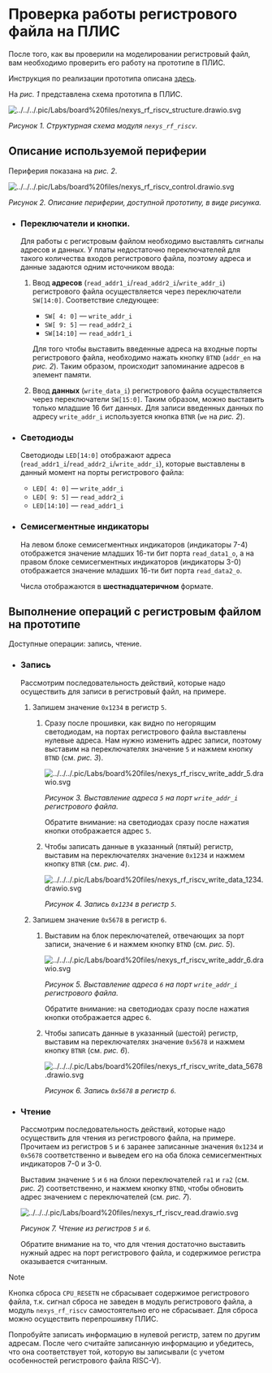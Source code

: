 # Проверка работы регистрового файла на ПЛИС

После того, как вы проверили на моделировании регистровый файл, вам необходимо проверить его работу на прототипе в ПЛИС.

Инструкция по реализации прототипа описана [здесь](../../../Vivado%20Basics/How%20to%20program%20an%20fpga%20board.md).

На _рис. 1_ представлена схема прототипа в ПЛИС.

![../../../.pic/Labs/board%20files/nexys_rf_riscv_structure.drawio.svg](../../../.pic/Labs/board%20files/nexys_rf_riscv_structure.drawio.svg)

_Рисунок 1. Структурная схема модуля `nexys_rf_riscv`._

## Описание используемой периферии

Периферия показана на _рис. 2_.

![../../../.pic/Labs/board%20files/nexys_rf_riscv_control.drawio.svg](../../../.pic/Labs/board%20files/nexys_rf_riscv_control.drawio.svg)

_Рисунок 2. Описание периферии, доступной прототипу, в виде рисунка._

-   ### Переключатели и кнопки.

    Для работы с регистровым файлом необходимо выставлять сигналы адресов и данных.
    У платы недостаточно переключателей для такого количества входов регистрового файла, поэтому адреса и данные задаются одним источником ввода:

    1.  Ввод **адресов** (`read_addr1_i`/`read_addr2_i`/`write_addr_i`) регистрового файла осуществляется через переключатели `SW[14:0]`. Соответствие следующее:

        -   `SW[ 4: 0]` — `write_addr_i`
        -   `SW[ 9: 5]` — `read_addr2_i`
        -   `SW[14:10]` — `read_addr1_i`

        Для того чтобы выставить введенные адреса на входные порты регистрового файла, необходимо нажать кнопку `BTND` (`addr_en` на _рис. 2_). Таким образом, происходит запоминание адресов в элемент памяти.
    1.  Ввод **данных** (`write_data_i`) регистрового файла осуществляется через переключатели `SW[15:0]`. Таким образом, можно выставить только младшие 16 бит данных. Для записи введенных данных по адресу `write_addr_i` используется кнопка `BTNR` (`we` на _рис. 2_).
-   ### Светодиоды

    Светодиоды `LED[14:0]` отображают адреса (`read_addr1_i`/`read_addr2_i`/`write_addr_i`), которые выставлены в данный момент на порты регистрового файла:

    -   `LED[ 4: 0]` — `write_addr_i`
    -   `LED[ 9: 5]` — `read_addr2_i`
    -   `LED[14:10]` — `read_addr1_i`

-   ### Семисегментные индикаторы

    На левом блоке семисегментных индикаторов (индикаторы 7-4) отображется значение младших 16-ти бит порта `read_data1_o`, а на правом блоке семисегментных индикаторов (индикаторы 3-0) отображается значение младших 16-ти бит порта `read_data2_o`.

    Числа отображаются в **шестнадцатеричном** формате.

## Выполнение операций с регистровым файлом на прототипе

Доступные операции: запись, чтение.

-   ### Запись

    Рассмотрим последовательность действий, которые надо осуществить для записи в регистровый файл, на примере.

    1.  Запишем значение `0x1234` в регистр `5`.

        1.  Сразу после прошивки, как видно по негорящим светодиодам, на портах регистрового файла выставлены нулевые адреса. Нам нужно изменить адрес записи, поэтому выставим на переключателях значение `5` и нажмем кнопку `BTND` (см. _рис. 3_).

            ![../../../.pic/Labs/board%20files/nexys_rf_riscv_write_addr_5.drawio.svg](../../../.pic/Labs/board%20files/nexys_rf_riscv_write_addr_5.drawio.svg)

            _Рисунок 3. Выставление адреса `5` на порт `write_addr_i` регистрового файла._

            Обратите внимание: на светодиодах сразу после нажатия кнопки отображается адрес `5`.
        1.  Чтобы записать данные в указанный (пятый) регистр, выставим на переключателях значение `0x1234` и нажмем кнопку `BTNR` (см. _рис. 4_).

            ![../../../.pic/Labs/board%20files/nexys_rf_riscv_write_data_1234.drawio.svg](../../../.pic/Labs/board%20files/nexys_rf_riscv_write_data_1234.drawio.svg)

            _Рисунок 4. Запись `0x1234` в регистр `5`._

    1.  Запишем значение `0x5678` в регистр `6`.

        1.  Выставим на блок переключателей, отвечающих за порт записи, значение `6` и нажмем кнопку `BTND` (см. _рис. 5_).

            ![../../../.pic/Labs/board%20files/nexys_rf_riscv_write_addr_6.drawio.svg](../../../.pic/Labs/board%20files/nexys_rf_riscv_write_addr_6.drawio.svg)

            _Рисунок 5. Выставление адреса `6` на порт `write_addr_i` регистрового файла._

            Обратите внимание: на светодиодах сразу после нажатия кнопки отображается адрес `6`.
        1.  Чтобы записать данные в указанный (шестой) регистр, выставим на переключателях значение `0x5678` и нажмем кнопку `BTNR` (см. _рис. 6_).

            ![../../../.pic/Labs/board%20files/nexys_rf_riscv_write_data_5678.drawio.svg](../../../.pic/Labs/board%20files/nexys_rf_riscv_write_data_5678.drawio.svg)

            _Рисунок 6. Запись `0x5678` в регистр `6`._

-   ### Чтение

    Рассмотрим последовательность действий, которые надо осуществить для чтения из регистрового файла, на примере. Прочитаем из регистров `5` и `6` заранее записанные значения `0x1234` и `0x5678` соответственно и выведем его на оба блока семисегментных индикаторов 7-0 и 3-0.

    Выставим значение `5` и `6` на блоки переключателей `ra1` и `ra2` (см. _рис. 2_) соответственно, и нажмем кнопку `BTND`, чтобы обновить адрес значением с переключателей (см. _рис. 7_).

    ![../../../.pic/Labs/board%20files/nexys_rf_riscv_read.drawio.svg](../../../.pic/Labs/board%20files/nexys_rf_riscv_read.drawio.svg)

    _Рисунок 7. Чтение из регистров `5` и `6`._

    Обратите внимание на то, что для чтения достаточно выставить нужный адрес на порт регистрового файла, и содержимое регистра оказывается считанным.

> [!NOTE]
> Кнопка сброса `CPU_RESETN` не сбрасывает содержимое регистрового файла, т.к. сигнал сброса не заведен в модуль регистрового файла, а модуль `nexys_rf_riscv` самостоятельно его не сбрасывает. Для сброса можно осуществить перепрошивку ПЛИС.

Попробуйте записать информацию в нулевой регистр, затем по другим адресам. После чего считайте записанную информацию и убедитесь, что она соответствует той, которую вы записывали (с учетом особенностей регистрового файла RISC-V).
